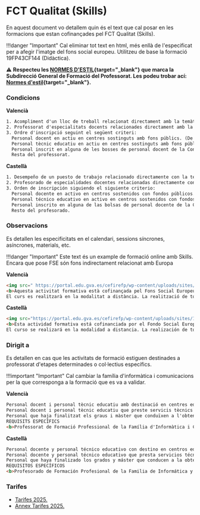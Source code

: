 # FCT Qualitat (Skills)

En aquest document vo detallem quin és el text que cal posar en les formacions que estan cofinançades pel FCT Qualitat (Skills).

!!!danger "Important"
    Cal eliminar tot text en html, més enllà de l'especificat per a afegir l'imatge del fons social europeu. Utilitzeu de base la formació 19FP43CF144 (Didàctica).

⚠️ **Respecteu les [NORMES D'ESTIL]({{enlaces.normes_estil_gesform}}){target="_blank"} que marca la Subdirecció General de Formació del Professorat. Les podeu trobar ací: [Normes d'estil]({{enlaces.normes_estil_gesform}}){target="_blank"}.**

### **Condicions**

**Valencià**
```html 
1. Acompliment d'un lloc de treball relacionat directament amb la temàtica de l'activitat.  
2. Professorat d'especialitats docents relacionades directament amb la temàtica de l'activitat.
3. Ordre d'inscripció seguint el següent criteri:  
  Personal docent en actiu en centres sostinguts amb fons públics. (De titularitat pública i privats concertats. Art. 108 LOE 2/2006)  
  Personal tècnic educatiu en actiu en centres sostinguts amb fons públics. (De titularitat pública i privats concertats. Art. 108 LOE 2/2006)  
  Personal inscrit en alguna de les bosses de personal docent de la Conselleria d'Educació, Universitats i Ocupació.  
  Resta del professorat.
```

**Castellà**
```html 
1. Desempeño de un puesto de trabajo relacionado directamente con la temática de la actividad.  
2. Profesorado de especialidades docentes relacionadas directamente con la temática de la actividad.
3. Orden de inscripción siguiendo el siguiente criterio:  
  Personal docente en activo en centros sostenidos con fondos públicos. (De titularidad pública y privados concertados. Art. 108 LOE 2/2006)  
  Personal técnico educativo en activo en centros sostenidos con fondos públicos. (De titularidad pública y privados concertados. Art. 108 LOE 2/2006)  
  Personal inscrito en alguna de las bolsas de personal docente de la Conselleria de Educación, Universidades y Empleo.  
  Resto del profesorado.  
```

### **Observacions**

Es detallen les especificitats en el calendari, sessions síncrones, asíncrones, materials, etc.

!!!danger "Important"
    Este text és un example de formació online amb Skills. Encara que pose FSE són fons indirectament relacionat amb Europa

**Valencià**
```html
<img src=" https://portal.edu.gva.es/cefirefp/wp-content/uploads/sites/188/2023/10/ES-Cofinanciado-por-la-Union-Europea_POS.jpg" width="298" height="68" alt="Fondo Social Europeo"><br>  
<b>Aquesta activitat formativa està cofinançada pel Fons Social Europeu. L'FSE inverteix en el teu futur.</b>
El curs es realitzarà en la modalitat a distància. La realització de totes les tasques és obligatòria per obtindre la certificació. Serà obligatori accedir a l'aula virtual del curs durant els tres primers dies des de l'inici. 
```
**Castellà**
```html
<img src="https://portal.edu.gva.es/cefirefp/wp-content/uploads/sites/188/2023/10/ES-Cofinanciado-por-la-Union-Europea_POS.jpg" width="298" height="68" alt="Fondo Social Europeo"><br>  
<b>Esta actividad formativa está cofinanciada por el Fondo Social Europeo. El FSE invierte en tu futuro.</b>
El curso se realizará en la modalidad a distancia. La realización de todas las tareas es obligatoria para obtener la certificación. Será obligatorio acceder al aula virtual del curso durante los tres primeros días desde el inicio.
```


### **Dirigit a**
Es detallen en cas que les activitats de formació estiguen destinades a professorat d'etapes determinades o col·lectius específics.

!!!important "Important"
    Cal cambiar la família d'informàtica i comunicacions per la que corresponga a la formació que es va a validar.


**Valencià**
```html
Personal docent i personal tècnic educatiu amb destinació en centres educatius no universitaris de la Comunitat Valenciana en els quals s'impartisquen els ensenyaments regulats per la Llei orgànica d'Educació. 
Personal docent i personal tècnic educatiu que preste servicis tècnics de suport educatiu als centres indicats en l'apartat anterior. 
Personal que haja finalitzat els graus i màster que conduïxen a l'obtenció de la titulació docent, sempre que es troben inscrits en alguna de les borses de personal docent de la Conselleria d'Educació, Universitats i Ocupació i este personal no supose més del 50% de participació en l'activitat. 
REQUISITS ESPECÍFICS 
<b>Professorat de Formació Professional de la Família d'Informàtica i Comunicacions.</b> 
```
**Castellà**
```html
Personal docente y personal técnico educativo con destino en centros educativos no universitarios de la Comunitat Valenciana en los que se impartan las enseñanzas reguladas por la Ley Orgánica de Educación.
Personal docente y personal técnico educativo que presta servicios técnicos de apoyo educativo en los centros indicados en el apartado anterior. 
Personal que haya finalizado los grados y máster que conducen a la obtención de la titulación docente, siempre que se encuentran inscritos en alguna de las bolsas de personal docente de la CConselleria d'Educació, Universitats i Ocupació y este personal no suponga más del 50% de participación en la actividad. 
REQUISITOS ESPECÍFICOS 
<b>Profesorado de Formación Profesional de la Familia de Informática y Comunicaciones.</b> 

```

### **Tarifes**
* [Tarifes 2025.]( {{enlaces.tarifes_2025}} )
* [Annex Tarifes 2025.]( {{enlaces.tarifes_2025_annex}} )  


 
